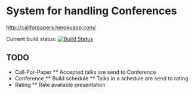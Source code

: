 # System for handling Conferences

http://callforpapers.herokuapp.com/

Current build status: [![Build Status](https://travis-ci.org/koenighotze/callforpapers.svg?branch=master)](https://travis-ci.org/koenighotze/callforpapers)

## TODO

* Call-For-Paper
** Accepted talks are send to Conference
* Conference
** Build schedule
** Talks in a schedule are send to rating
* Rating
** Rate available presentation
